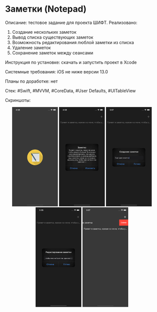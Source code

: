 # Заметки (Notepad)

Описание: тестовое задание для проекта ШИФТ. Реализовано:
1. Создание нескольких заметок
2. Вывод списка существующих заметок
3. Возможность редактирования люблой заметки из списка
4. Удаление заметок
5. Сохранение заметок между сеансами
   
Инструкция по установке: скачать и запустить проект в Xcode

Системные требования: iOS не ниже версии 13.0

Планы по доработке: нет

Стек: #Swift, #MVVM, #CoreData, #User Defaults, #UITableView

Скриншоты:

<div align="center">
    <img src="/Notepad/Screenshots/01_launchScreen.png?raw=true" width="150px"</img>
    <img src="/Notepad/Screenshots/02_note.png?raw=true" width="150px"</img>
    <img src="/Notepad/Screenshots/03_createNote.png?raw=true" width="150px"</img>
    <img src="/Notepad/Screenshots/04_edit.png?raw=true" width="150px"</img>
    <img src="/Notepad/Screenshots/05_deleteNote.png?raw=true" width="150px"</img>
</div>
